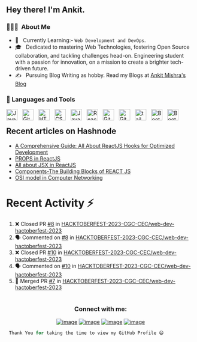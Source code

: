 

<h2> Hey there! I'm Ankit.</h2>

<h3> 👨🏻‍💻 &nbsp;About Me </h3>

- 🤔 &nbsp; Currently Learning:- ``Web Development and DevOps``.
- 🎓 &nbsp; Dedicated to mastering Web Technologies, fostering Open Source collaboration, and tackling challenges head-on. Engineering student with a passion for innovation, on a mission to create a brighter tech-driven future. 
- ✍️ &nbsp; Pursuing Blog Writing as hobby. Read my Blogs at <a href="https://hashnode.com/@ankitmishraexe">Ankit Mishra's Blog</a>

### 🧰 Languages and Tools

<img align="left" alt="Java" width="30px" style="padding-right:10px;" src="https://cdn.jsdelivr.net/gh/devicons/devicon/icons/java/java-original.svg"/>


<img align="left" alt="Git" width="30px" style="padding-right:10px;" src="https://cdn.jsdelivr.net/gh/devicons/devicon/icons/git/git-original.svg" />

<img align="left" alt="HTML" width="30px" style="padding-right:10px;" src="https://cdn.jsdelivr.net/gh/devicons/devicon/icons/html5/html5-plain.svg" />
<img align="left" alt="CSS" width="30px" style="padding-right:10px;" src="https://cdn.jsdelivr.net/gh/devicons/devicon/icons/css3/css3-plain.svg" />
<img align="left" alt="JavaScript" width="30px" style="padding-right:10px;" src="https://cdn.jsdelivr.net/gh/devicons/devicon/icons/javascript/javascript-plain.svg" />
<img align="left" alt="React" width="30px" style="padding-right:10px;" src="https://cdn.jsdelivr.net/gh/devicons/devicon/icons/react/react-original.svg" />

<img align="left" alt="GitHub" width="30px" style="padding-right:10px;" src="https://cdn.jsdelivr.net/gh/devicons/devicon/icons/github/github-original.svg" />
<img align="left" alt="GitHub" width="30px" style="padding-right:10px;" src="https://cdn.jsdelivr.net/gh/devicons/devicon/icons/sass/sass-original.svg" />
          
<img align="left" alt="tailwind" width="30px" style="padding-right:10px;" src="https://cdn.jsdelivr.net/gh/devicons/devicon/icons/tailwindcss/tailwindcss-plain.svg" />
<img align="left" alt="BootStrap" width="30px" style="padding-right:10px;" src="https://cdn.jsdelivr.net/gh/devicons/devicon/icons/bootstrap/bootstrap-original.svg" />

<img align="left" alt="BootStrap" width="30px" style="padding-right:10px;" src="https://cdn.jsdelivr.net/gh/devicons/devicon/icons/markdown/markdown-original.svg" />
                     
<br />




##  Recent articles on Hashnode

 <!-- BLOG-POST-LIST:START -->
- [A Comprehensive Guide: All About ReactJS Hooks for Optimized Development](https://ankitmishra.hashnode.dev/a-comprehensive-guide-all-about-reactjs-hooks-for-optimized-development)
- [PROPS in ReactJS](https://ankitmishra.hashnode.dev/props-in-reactjs)
- [All about JSX in ReactJS](https://ankitmishra.hashnode.dev/all-about-jsx-in-reactjs)
- [Components-The Building Blocks of REACT JS](https://ankitmishra.hashnode.dev/components-the-building-blocks-of-react-js)
- [OSI model in Computer Networking](https://ankitmishra.hashnode.dev/osi-model-in-computer-networking)
<!-- BLOG-POST-LIST:END -->
 
 # Recent Activity :zap:
<!--START_SECTION:activity-->
1. ❌ Closed PR [#8](https://github.com/HACKTOBERFEST-2023-CGC-CEC/web-dev-hactoberfest-2023/pull/8) in [HACKTOBERFEST-2023-CGC-CEC/web-dev-hactoberfest-2023](https://github.com/HACKTOBERFEST-2023-CGC-CEC/web-dev-hactoberfest-2023)
2. 🗣 Commented on [#8](https://github.com/HACKTOBERFEST-2023-CGC-CEC/web-dev-hactoberfest-2023/pull/8#issuecomment-1751928325) in [HACKTOBERFEST-2023-CGC-CEC/web-dev-hactoberfest-2023](https://github.com/HACKTOBERFEST-2023-CGC-CEC/web-dev-hactoberfest-2023)
3. ❌ Closed PR [#10](https://github.com/HACKTOBERFEST-2023-CGC-CEC/web-dev-hactoberfest-2023/pull/10) in [HACKTOBERFEST-2023-CGC-CEC/web-dev-hactoberfest-2023](https://github.com/HACKTOBERFEST-2023-CGC-CEC/web-dev-hactoberfest-2023)
4. 🗣 Commented on [#10](https://github.com/HACKTOBERFEST-2023-CGC-CEC/web-dev-hactoberfest-2023/pull/10#issuecomment-1751926898) in [HACKTOBERFEST-2023-CGC-CEC/web-dev-hactoberfest-2023](https://github.com/HACKTOBERFEST-2023-CGC-CEC/web-dev-hactoberfest-2023)
5. 🎉 Merged PR [#7](https://github.com/HACKTOBERFEST-2023-CGC-CEC/web-dev-hactoberfest-2023/pull/7) in [HACKTOBERFEST-2023-CGC-CEC/web-dev-hactoberfest-2023](https://github.com/HACKTOBERFEST-2023-CGC-CEC/web-dev-hactoberfest-2023)
<!--END_SECTION:activity-->

 

# <h3 align="center">Connect with me:</h3>
<div align="center">

[![image](https://img.shields.io/badge/LinkedIn-0077B5?style=for-the-badge&logo=linkedin&logoColor=white)](https://www.linkedin.com/in/ankitmishra1106/)
[![image](https://img.shields.io/badge/Instagram-E4405F?style=for-the-badge&logo=instagram&logoColor=white)](https://www.instagram.com/ankitmishra.exe/)
[![image](https://img.shields.io/badge/Twitter-1DA1F2?style=for-the-badge&logo=twitter&logoColor=white)](https://twitter.com/AnkitMishraexe)
[![image](https://img.shields.io/badge/Gmail-D14836?style=for-the-badge&logo=gmail&logoColor=white)](mailto:ankitmrmishra1118@gmail.com)
  
</div>




```Python
 Thank You for taking the time to view my GitHub Profile 😄
 ```

<!---
ankitmrmishra/ankitmrmishra is a ✨ special ✨ repository because its `README.md` (this file) appears on your GitHub profile.
You can click the Preview link to take a look at your changes.
--->
